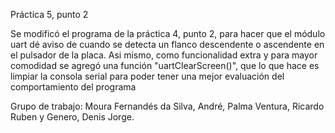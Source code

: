 Práctica 5, punto 2

Se modificó el programa de la práctica 4, punto 2, para hacer que el módulo uart dé aviso de cuando se detecta un flanco descendente o ascendente en el pulsador de la placa.
Asi mismo, como funcionalidad extra y para mayor comodidad se agregó una función "uartClearScreen()", que lo que hace es limpiar la consola serial para poder tener una mejor evaluación del comportamiento del programa

Grupo de trabajo: Moura Fernandés da Silva, André, Palma Ventura, Ricardo Ruben y Genero, Denis Jorge.